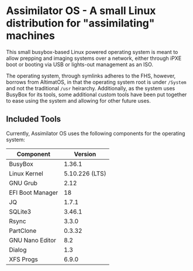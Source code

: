 # Assimilator OS - A small Linux distribution for "assimilating" machines

This small busybox-based Linux powered operating system is meant to allow prepping and imaging systems over a network, either through iPXE boot or booting via USB or lights-out management as an ISO.

The operating system, through symlinks adheres to the FHS, however, borrows from AltimatOS, in that the operating system root is under `/System` and not the traditional `/usr` heirarchy. Additionally, as the system uses BusyBox for its tools, some additional custom tools have been put together to ease using the system and allowing for other future uses.

## Included Tools

Currently, Assimilator OS uses the following components for the operating system:

| Component | Version |
| --- | --- |
| BusyBox | 1.36.1 |
| Linux Kernel | 5.10.226 (LTS) |
| GNU Grub | 2.12 |
| EFI Boot Manager | 18 |
| JQ | 1.7.1 |
| SQLite3 | 3.46.1 |
| Rsync | 3.3.0 |
| PartClone | 0.3.32 |
| GNU Nano Editor | 8.2 |
| Dialog | 1.3 |
| XFS Progs | 6.9.0 |
